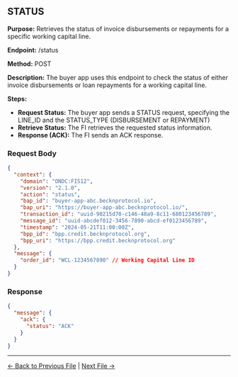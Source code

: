 ## STATUS

**Purpose:** Retrieves the status of invoice disbursements or repayments for a specific working capital line.

**Endpoint:** /status

**Method:** POST

**Description:** The buyer app uses this endpoint to check the status of either invoice disbursements or loan repayments for a working capital line.

**Steps:**
  - **Request Status:** The buyer app sends a STATUS request, specifying the LINE_ID and the STATUS_TYPE (DISBURSEMENT or REPAYMENT)
  - **Retrieve Status:** The FI retrieves the requested status information.
  - **Response (ACK):** The FI sends an ACK response.


### Request Body

``` json
{
  "context": {
    "domain": "ONDC:FIS12",
    "version": "2.1.0",
    "action": "status",
    "bap_id": "buyer-app-abc.becknprotocol.io",
    "bap_uri": "https://buyer-app-abc.becknprotocol.io/",
    "transaction_id": "uuid-90215d70-c146-48a9-8c11-680123456789",
    "message_id": "uuid-abcdef012-3456-7890-abcd-ef0123456789",
    "timestamp": "2024-05-21T11:00:00Z",
    "bpp_id": "bpp.credit.becknprotocol.org",
    "bpp_uri": "https://bpp.credit.becknprotocol.org"
  },
  "message": {
    "order_id": "WCL-1234567890" // Working Capital Line ID 
  }
}
```

### Response

```json
{
  "message": {
    "ack": {
      "status": "ACK"
    }
  }
}
```


---

<p align="center">

[← Back to Previous File](on_update.md) | [Next File →](on_status.md)

</p>

